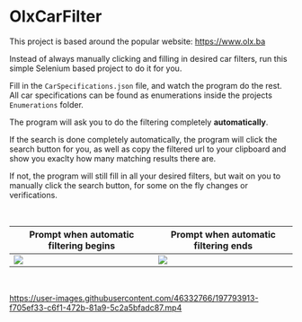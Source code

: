# OlxCarFilter

This project is based around the popular website: https://www.olx.ba

Instead of always manually clicking and filling in desired car filters, run this simple Selenium based project to do it for you.

Fill in the ```CarSpecifications.json``` file, and watch the program do the rest.<br/>
All car specifications can be found as enumerations inside the projects ```Enumerations``` folder.

The program will ask you to do the filtering completely **automatically**.

If the search is done completely automatically, the program will click the search button for you, as well as copy the filtered url to your clipboard and show you exaclty how many matching results there are.

If not, the program will still fill in all your desired filters, but wait on you to manually click the search button, for some on the fly changes or verifications.

<br/>
<table>
    <thead>
      <tr>
        <th>Prompt when automatic filtering begins</th>
        <th>Prompt when automatic filtering ends</th>
      </tr>
    </thead>
    <tbody>
      <tr>
        <td>
          <img
            src="https://user-images.githubusercontent.com/46332766/197794969-b6f356e5-2bbe-4c28-b49f-108fadc9f80d.png"
          />
        </td>
        <td>
          <img
            src="https://user-images.githubusercontent.com/46332766/197794952-ef879076-cfed-4c15-af9b-cf083bc79bef.png"
          />
        </td>
      </tr>
    </tbody>
</table>
<br/>




https://user-images.githubusercontent.com/46332766/197793913-f705ef33-c6f1-472b-81a9-5c2a5bfadc87.mp4

